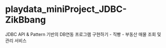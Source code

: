 # playdata_miniProject_JDBC-ZikBbang
JDBC API &amp; Pattern 기반의 DB연동 프로그램 구현하기 - 직빵 - 부동산 매물 조회 및 관리 서비스
